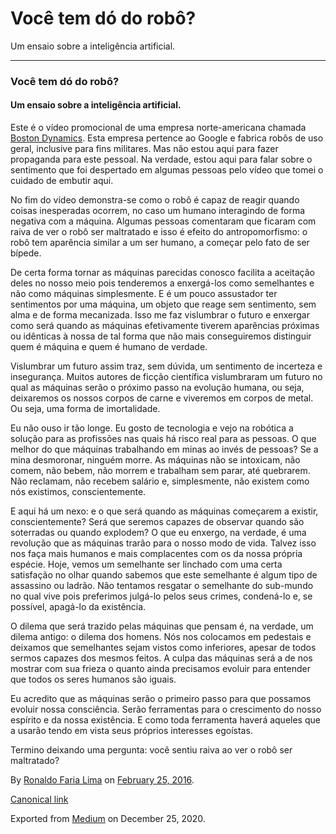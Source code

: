 Você tem dó do robô?
====================

Um ensaio sobre a inteligência artificial.

------------------------------------------------------------------------

### Você tem dó do robô?

#### Um ensaio sobre a inteligência artificial.

Este é o vídeo promocional de uma empresa norte-americana chamada
<a href="http://www.bostondynamics.com/index.html" class="markup--anchor markup--p-anchor">Boston Dynamics</a>.
Esta empresa pertence ao Google e fabrica robôs de uso geral, inclusive
para fins militares. Mas não estou aqui para fazer propaganda para este
pessoal. Na verdade, estou aqui para falar sobre o sentimento que foi
despertado em algumas pessoas pelo vídeo que tomei o cuidado de embutir
aqui.

No fim do vídeo demonstra-se como o robô é capaz de reagir quando coisas
inesperadas ocorrem, no caso um humano interagindo de forma negativa com
a máquina. Algumas pessoas comentaram que ficaram com raiva de ver o
robô ser maltratado e isso é efeito do antropomorfismo: o robô tem
aparência similar a um ser humano, a começar pelo fato de ser bípede.

De certa forma tornar as máquinas parecidas conosco facilita a aceitação
deles no nosso meio pois tenderemos a enxergá-los como semelhantes e não
como máquinas simplesmente. E é um pouco assustador ter sentimentos por
uma máquina, um objeto que reage sem sentimento, sem alma e de forma
mecanizada. Isso me faz vislumbrar o futuro e enxergar como será quando
as máquinas efetivamente tiverem aparências próximas ou idênticas à
nossa de tal forma que não mais conseguiremos distinguir quem é máquina
e quem é humano de verdade.

Vislumbrar um futuro assim traz, sem dúvida, um sentimento de incerteza
e insegurança. Muitos autores de ficção científica vislumbraram um
futuro no qual as máquinas serão o próximo passo na evolução humana, ou
seja, deixaremos os nossos corpos de carne e viveremos em corpos de
metal. Ou seja, uma forma de imortalidade.

Eu não ouso ir tão longe. Eu gosto de tecnologia e vejo na robótica a
solução para as profissões nas quais há risco real para as pessoas. O
que melhor do que máquinas trabalhando em minas ao invés de pessoas? Se
a mina desmoronar, ninguém morre. As máquinas não se intoxicam, não
comem, não bebem, não morrem e trabalham sem parar, até quebrarem. Não
reclamam, não recebem salário e, simplesmente, não existem como nós
existimos, conscientemente.

E aqui há um nexo: e o que será quando as máquinas começarem a existir,
conscientemente? Será que seremos capazes de observar quando são
soterradas ou quando explodem? O que eu enxergo, na verdade, é uma
revolução que as máquinas trarão para o nosso modo de vida. Talvez isso
nos faça mais humanos e mais complacentes com os da nossa própria
espécie. Hoje, vemos um semelhante ser linchado com uma certa satisfação
no olhar quando sabemos que este semelhante é algum tipo de assassino ou
ladrão. Não tentamos resgatar o semelhante do sub-mundo no qual vive
pois preferimos julgá-lo pelos seus crimes, condená-lo e, se possível,
apagá-lo da existência.

O dilema que será trazido pelas máquinas que pensam é, na verdade, um
dilema antigo: o dilema dos homens. Nós nos colocamos em pedestais e
deixamos que semelhantes sejam vistos como inferiores, apesar de todos
sermos capazes dos mesmos feitos. A culpa das máquinas será a de nos
mostrar com sua frieza o quanto ainda precisamos evoluir para entender
que todos os seres humanos são iguais.

Eu acredito que as máquinas serão o primeiro passo para que possamos
evoluir nossa consciência. Serão ferramentas para o crescimento do nosso
espírito e da nossa existência. E como toda ferramenta haverá aqueles
que a usarão tendo em vista seus próprios interesses egoístas.

Termino deixando uma pergunta: você sentiu raiva ao ver o robô ser
maltratado?

By
<a href="https://medium.com/@ronaldolima" class="p-author h-card">Ronaldo Faria Lima</a>
on [February 25, 2016](https://medium.com/p/cf44108ff2e5).

<a href="https://medium.com/@ronaldolima/voc%C3%AA-tem-d%C3%B3-do-rob%C3%B4-cf44108ff2e5" class="p-canonical">Canonical link</a>

Exported from [Medium](https://medium.com) on December 25, 2020.

